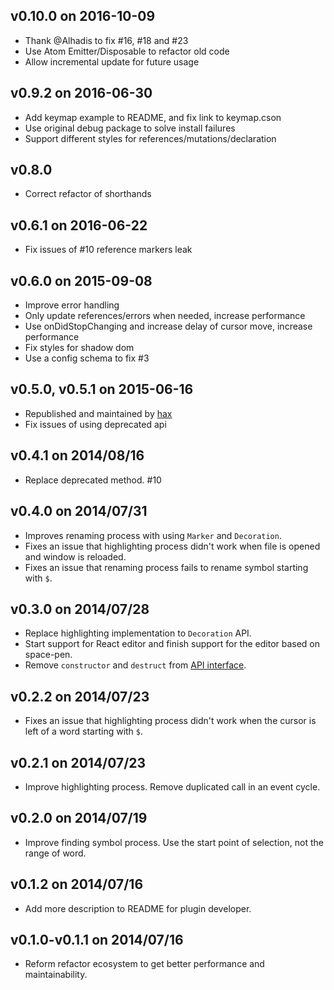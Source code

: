 ## v0.10.0 on 2016-10-09

* Thank @Alhadis to fix #16, #18 and #23
* Use Atom Emitter/Disposable to refactor old code
* Allow incremental update for future usage

## v0.9.2 on 2016-06-30

* Add keymap example to README, and fix link to keymap.cson
* Use original debug package to solve install failures
* Support different styles for references/mutations/declaration

## v0.8.0
* Correct refactor of shorthands

## v0.6.1 on 2016-06-22
* Fix issues of #10 reference markers leak

## v0.6.0 on 2015-09-08

* Improve error handling
* Only update references/errors when needed, increase performance
* Use onDidStopChanging and increase delay of cursor move, increase performance
* Fix styles for shadow dom
* Use a config schema to fix #3

## v0.5.0, v0.5.1 on 2015-06-16

* Republished and maintained by [hax](https://github.com/hax)
* Fix issues of using deprecated api

## v0.4.1 on 2014/08/16

* Replace deprecated method. #10

## v0.4.0 on 2014/07/31

* Improves renaming process with using `Marker` and `Decoration`.
* Fixes an issue that highlighting process didn't work when file is opened and window is reloaded.
* Fixes an issue that renaming process fails to rename symbol starting with `$`.

## v0.3.0 on 2014/07/28

* Replace highlighting implementation to `Decoration` API.
* Start support for React editor and finish support for the editor based on space-pen.
* Remove `constructor` and `destruct` from [API interface](https://github.com/minodisk/refactor#interface).

## v0.2.2 on 2014/07/23

* Fixes an issue that highlighting process didn't work when the cursor is left of a word starting with `$`.

## v0.2.1 on 2014/07/23

* Improve highlighting process. Remove duplicated call in an event cycle.

## v0.2.0 on 2014/07/19

* Improve finding symbol process. Use the start point of selection, not the range of word.

## v0.1.2 on 2014/07/16

* Add more description to README for plugin developer.

## v0.1.0-v0.1.1 on 2014/07/16

* Reform refactor ecosystem to get better performance and maintainability.
